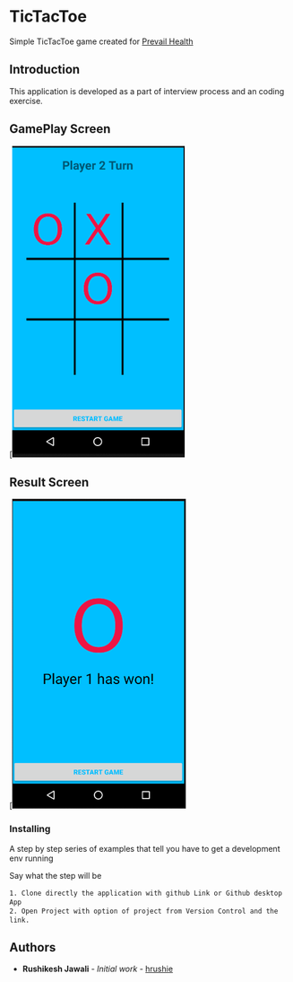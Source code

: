# TicTacToe

Simple TicTacToe game created for [Prevail Health](https://prevailhealth.com/)

## Introduction

This application is developed as a part of interview process and an coding exercise.

## GamePlay Screen
 [![Right-aligned image](/img1.png)
 
 
## Result Screen

[![Right-aligned image](/img2.png)


### Installing

A step by step series of examples that tell you have to get a development env running

Say what the step will be

```
1. Clone directly the application with github Link or Github desktop App
2. Open Project with option of project from Version Control and the link.
```
 
## Authors

* **Rushikesh Jawali** - *Initial work* - [hrushie](https://github.com/hrushie)


